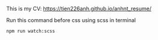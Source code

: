 This is my CV: https://tien226anh.github.io/anhnt_resume/

Run this command before css using scss in terminal
```shell
npm run watch:scss
```